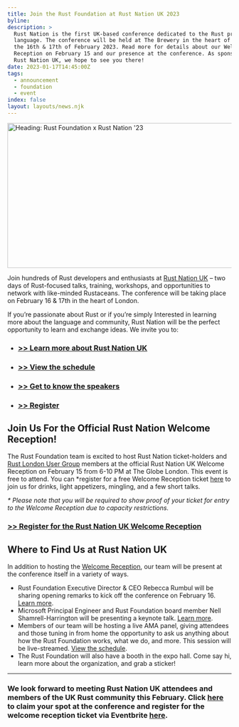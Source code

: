 ```yaml
---
title: Join the Rust Foundation at Rust Nation UK 2023
byline:
description: >
  Rust Nation is the first UK-based conference dedicated to the Rust programming
  language. The conference will be held at The Brewery in the heart of London on
  the 16th & 17th of February 2023. Read more for details about our Welcome
  Reception on February 15 and our presence at the conference. As sponsors of
  Rust Nation UK, we hope to see you there! 
date: 2023-01-17T14:45:00Z
tags:
  - announcement
  - foundation
  - event
index: false
layout: layouts/news.njk
---
```

<img src="/img/news/2023-01-17-rust-nation-announcement-reception/Twitter-—-Rust-Nation-&amp;-Rust-FoundationVersion.png" width="580" height="326" alt="Heading: Rust Foundation x Rust Nation '23" title="Heading: Rust Foundation x Rust Nation '23  Sub-heading 1: As a sponsor of Rust Nation UK 2023, the Rust Foundation is thrilled to participate in this gathering of Rust developers and enthusiasts in London. We hope to see you there!  Sub-heading 2: Welcome Reception: February 15 — bit.ly/rustnationwelcome Conference: February 16 &amp; 17 — rustnationuk.com" />

Join hundreds of Rust developers and enthusiasts at [<u>Rust Nation UK</u>](https://www.rustnationuk.com/) – two days of Rust-focused talks, training, workshops, and opportunities to network with like-minded Rustaceans. The conference will be taking place on February 16 & 17th in the heart of London.&nbsp;

If you’re passionate about Rust or if you’re simply Interested in learning more about the language and community, Rust Nation will be the perfect opportunity to learn and exchange ideas. We invite you to:

* ### [<u>&gt;&gt; Learn more about Rust Nation UK</u>](https://www.rustnationuk.com/)
* ### [<u>&gt;&gt; View the schedule</u>](https://www.rustnationuk.com/schedule)
* ### [<u>&gt;&gt; Get to know the speakers</u>](https://www.rustnationuk.com/speakers)
* ### [<u>&gt;&gt; Register</u>](https://tickets.vitisevents.com/e/12/rust-nation-uk-2023)

## Join Us For the Official Rust Nation Welcome Reception\!

The Rust Foundation team is excited to host Rust Nation ticket-holders and [<u>Rust London User Group</u>](https://www.meetup.com/rust-london-user-group/) members at the official Rust Nation UK Welcome Reception on February 15 from 6-10 PM at The Globe London. This event is free to attend. You can \*register for a free Welcome Reception ticket [<u>here</u>](https://www.eventbrite.com/e/rust-foundation-x-rust-nation-uk-welcome-reception-tickets-514320976887) to join us for drinks, light appetizers, mingling, and a few short talks.&nbsp;

*\* Please note that you will be required to show proof of your ticket for entry to the Welcome Reception due to capacity restrictions.*&nbsp;

### [<u>&gt;&gt; Register for the Rust Nation UK Welcome Reception</u>](https://www.eventbrite.com/e/rust-foundation-x-rust-nation-uk-welcome-reception-tickets-514320976887)

## Where to Find Us at Rust Nation UK

In addition to hosting the [<u>Welcome Reception</u>](https://www.eventbrite.com/e/rust-foundation-x-rust-nation-uk-welcome-reception-tickets-514320976887), our team will be present at the conference itself in a variety of ways.&nbsp;

* Rust Foundation Executive Director & CEO Rebecca Rumbul will be sharing opening remarks to kick off the conference on February 16. [<u>Learn more</u>](https://www.rustnationuk.com/speakers).&nbsp;
* Microsoft Principal Engineer and Rust Foundation board member Nell Shamrell-Harrington will be presenting a keynote talk. [<u>Learn more</u>](https://www.rustnationuk.com/speakers).&nbsp;
* Members of our team will be hosting a live AMA panel, giving attendees and those tuning in from home the opportunity to ask us anything about how the Rust Foundation works, what we do, and more. This session will be live-streamed. [<u>View the schedule</u>](https://www.rustnationuk.com/schedule).&nbsp;
* The Rust Foundation will also have a booth in the expo hall. Come say hi, learn more about the organization, and grab a sticker\!

---

### We look forward to meeting Rust Nation UK attendees and members of the UK Rust community this February. Click [<u>here</u>](https://tickets.vitisevents.com/e/12/rust-nation-uk-2023) to claim your spot at the conference and register for the welcome reception ticket via Eventbrite <a target="_blank" rel="noopener" href="https://www.eventbrite.com/e/rust-foundation-x-rust-nation-uk-welcome-reception-tickets-514320976887">here</a>.